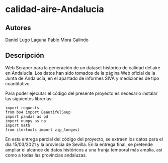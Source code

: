 # calidad-aire-Andalucia

## Autores

Daniel Lugo Laguna
Pablo Mora Galindo

## Descripción

Web Scraper para la generación de un dataset histórico de calidad del aire en Andalucía. Los datos han sido tomados de la página Web oficial de la Junta de Andalucía, en el apartado de informes SIVA y mediciones de tipo cuantitativo.

Para poder ejecutar el código del presente proyecto es necesario instalar las siguientes librerías:

```
import requests
from bs4 import BeautifulSoup
import pandas as pd
import numpy as np
import math
from itertools import zip_longest
```

En esta entrega parcial del código del proyecto, se extraen los datos para el día 15/03/2021 y la provincia de Sevilla. En la entrega final, se pretende ampliar el alcance de datos históricos a una franja temporal más amplia, así como a todas las provincias andaluzas.
